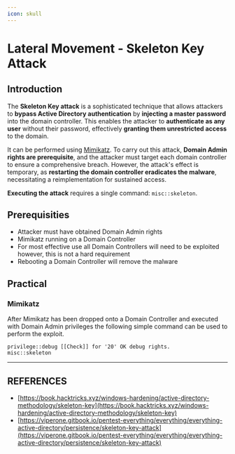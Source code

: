 ```yaml
---
icon: skull
---
```


# Lateral Movement - Skeleton Key Attack

## Introduction

The **Skeleton Key attack** is a sophisticated technique that allows attackers to **bypass Active Directory authentication** by **injecting a master password** into the domain controller. This enables the attacker to **authenticate as any user** without their password, effectively **granting them unrestricted access** to the domain.

It can be performed using [Mimikatz](https://github.com/gentilkiwi/mimikatz). To carry out this attack, **Domain Admin rights are prerequisite**, and the attacker must target each domain controller to ensure a comprehensive breach. However, the attack's effect is temporary, as **restarting the domain controller eradicates the malware**, necessitating a reimplementation for sustained access.

**Executing the attack** requires a single command: `misc::skeleton`.

## Prerequisities

* Attacker must have obtained Domain Admin rights
* Mimikatz running on a Domain Controller
* For most effective use all Domain Controllers will need to be exploited however, this is not a hard requirement
* Rebooting a Domain Controller will remove the malware

## Practical

### Mimikatz

After Mimikatz has been dropped onto a Domain Controller and executed with Domain Admin privileges the following simple command can be used to perform the exploit.

```
privilege::debug [[Check]] for '20' OK debug rights.
misc::skeleton
```











***

## REFERENCES

* [https://book.hacktricks.xyz/windows-hardening/active-directory-methodology/skeleton-key](https://book.hacktricks.xyz/windows-hardening/active-directory-methodology/skeleton-key)
* [https://viperone.gitbook.io/pentest-everything/everything/everything-active-directory/persistence/skeleton-key-attack](https://viperone.gitbook.io/pentest-everything/everything/everything-active-directory/persistence/skeleton-key-attack)



